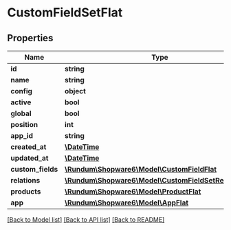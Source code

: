 # CustomFieldSetFlat

## Properties
Name | Type | Description | Notes
------------ | ------------- | ------------- | -------------
**id** | **string** |  | [optional] 
**name** | **string** |  | 
**config** | **object** |  | [optional] 
**active** | **bool** |  | [optional] 
**global** | **bool** |  | [optional] 
**position** | **int** |  | [optional] 
**app_id** | **string** |  | [optional] 
**created_at** | [**\DateTime**](\DateTime.md) |  | 
**updated_at** | [**\DateTime**](\DateTime.md) |  | [optional] 
**custom_fields** | [**\Rundum\Shopware6\Model\CustomFieldFlat**](CustomFieldFlat.md) |  | [optional] 
**relations** | [**\Rundum\Shopware6\Model\CustomFieldSetRelationFlat**](CustomFieldSetRelationFlat.md) |  | [optional] 
**products** | [**\Rundum\Shopware6\Model\ProductFlat**](ProductFlat.md) |  | [optional] 
**app** | [**\Rundum\Shopware6\Model\AppFlat**](AppFlat.md) |  | [optional] 

[[Back to Model list]](../../README.md#documentation-for-models) [[Back to API list]](../../README.md#documentation-for-api-endpoints) [[Back to README]](../../README.md)

